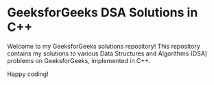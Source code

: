 # GeeksforGeeks DSA Solutions in C++

Welcome to my GeeksforGeeks solutions repository! This repository contains my solutions to various Data Structures and Algorithms (DSA) problems on GeeksforGeeks, implemented in C++.

Happy coding!
